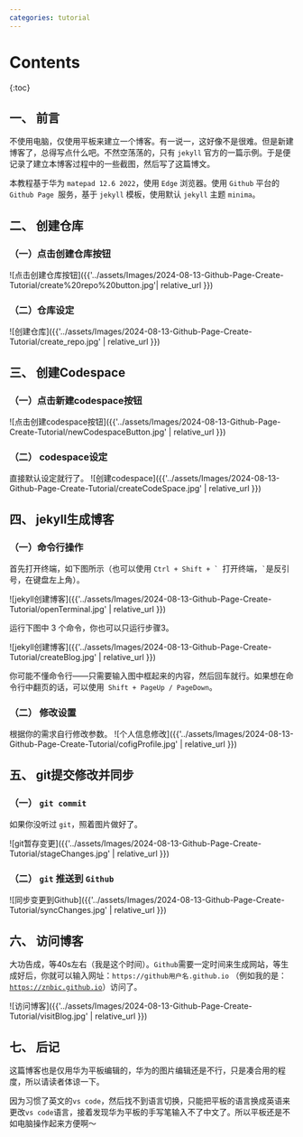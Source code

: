 ```yaml
---
categories: tutorial
---
```


# Contents
{:toc}
## 一、 前言

不使用电脑，仅使用平板来建立一个博客。有一说一，这好像不是很难。但是新建博客了，总得写点什么吧。不然空荡荡的，只有 `jekyll` 官方的一篇示例。于是便记录了建立本博客过程中的一些截图，然后写了这篇博文。

本教程基于华为 `matepad 12.6 2022`，使用 `Edge` 浏览器。使用 `Github` 平台的 `Github Page `服务，基于 `jekyll` 模板，使用默认 `jekyll` 主题 `minima`。

## 二、 创建仓库

### （一）点击创建仓库按钮

![点击创建仓库按钮]({{'../assets/Images/2024-08-13-Github-Page-Create-Tutorial/create%20repo%20button.jpg'| relative_url }})

### （二）仓库设定

![创建仓库]({{'../assets/Images/2024-08-13-Github-Page-Create-Tutorial/create_repo.jpg' | relative_url }})

## 三、 创建Codespace

### （一）点击新建codespace按钮
![点击创建codespace按钮]({{'../assets/Images/2024-08-13-Github-Page-Create-Tutorial/newCodespaceButton.jpg' | relative_url }})

### （二） codespace设定
直接默认设定就行了。
![创建codespace]({{'../assets/Images/2024-08-13-Github-Page-Create-Tutorial/createCodeSpace.jpg' | relative_url }})

## 四、 jekyll生成博客

### （一）命令行操作

首先打开终端，如下图所示（也可以使用 ``Ctrl + Shift + ` ``打开终端，`` ` ``是反引号，在键盘左上角）。

![jekyll创建博客]({{'../assets/Images/2024-08-13-Github-Page-Create-Tutorial/openTerminal.jpg' | relative_url }})

运行下图中 3 个命令，你也可以只运行步骤3。

![jekyll创建博客]({{'../assets/Images/2024-08-13-Github-Page-Create-Tutorial/createBlog.jpg' | relative_url }})

你可能不懂命令行——只需要输入图中框起来的内容，然后回车就行。如果想在命令行中翻页的话，可以使用` Shift + PageUp / PageDown`。 




### （二） 修改设置
根据你的需求自行修改参数。
![个人信息修改]({{'../assets/Images/2024-08-13-Github-Page-Create-Tutorial/cofigProfile.jpg' | relative_url }})

## 五、 git提交修改并同步

### （一） `git commit`

如果你没听过 `git`，照着图片做好了。 

![git暂存变更]({{'../assets/Images/2024-08-13-Github-Page-Create-Tutorial/stageChanges.jpg' | relative_url }})

### （二） `git` 推送到 `Github`

![同步变更到Github]({{'../assets/Images/2024-08-13-Github-Page-Create-Tutorial/syncChanges.jpg' | relative_url }})

## 六、 访问博客

大功告成，等40s左右（我是这个时间）。`Github`需要一定时间来生成网站，等生成好后，你就可以输入网址：`https://github用户名.github.io` （例如我的是：[`https://znbic.github.io`](https://znbic.github.io)）访问了。

![访问博客]({{'../assets/Images/2024-08-13-Github-Page-Create-Tutorial/visitBlog.jpg' | relative_url }})

## 七、 后记

这篇博客也是仅用华为平板编辑的，华为的图片编辑还是不行，只是凑合用的程度，所以请读者体谅一下。

因为习惯了英文的`vs code`，然后找不到语言切换，只能把平板的语言换成英语来更改`vs code`语言，接着发现华为平板的手写笔输入不了中文了。所以平板还是不如电脑操作起来方便啊～
